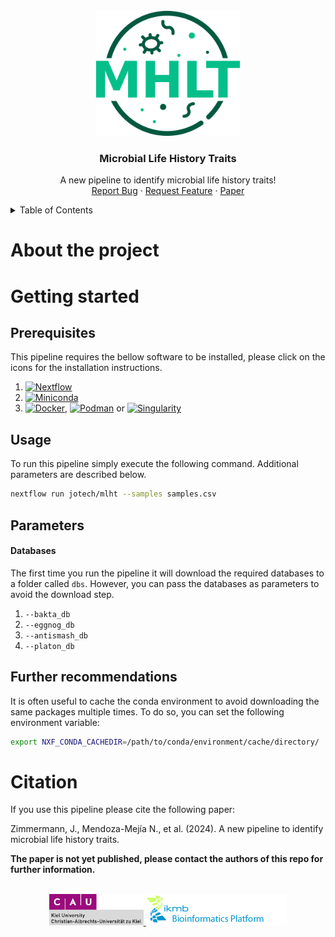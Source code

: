 
<br />
<div align="center">
  <a href="https://github.com/jotech/mlht">
    <img src="assets/bitmap.png" alt="Logo" height="200">
  </a>

  <h3 align="center">Microbial Life History Traits</h3>

  <p align="center">
    A new pipeline to identify microbial life history traits!
    <br />
    <a href="https://github.com/jotech/mlht/issues">Report Bug</a>
    ·
    <a href="https://github.com/jotech/mlht/issues">Request Feature</a>
    ·
    <a href="https://github.com/jotech/mlht">Paper</a>
  </p>
</div>


<!-- TABLE OF CONTENTS -->
<details>
  <summary>Table of Contents</summary>
  <ol>
    <li>
      <a href="#about-the-project">About The Project</a>
    </li>
    <li>
      <a href="#getting-started">Getting Started</a>
      <ul>
        <li><a href="#prerequisites">Prerequisites</a></li>
        <li><a href="#usage">Usage</a></li>
        <li><a href="#parameters">Parameters</a></li>
        <li><a href="#further-recommendations">Further recomendations</a></li>
      </ul>
    </li>
    <li><a href="#citation">Citation</a></li>
  </ol>
</details>

# About the project
# Getting started
## Prerequisites
This pipeline requires the bellow software to be installed, please click on the icons for the installation instructions.
 1. [![Nextflow][Nextflow]][Nextflow-url]
 2. [![Miniconda][Miniconda]][Miniconda-url]
 3. [![Docker]][Docker-url], [![Podman]][Podman-url] or [![Singularity]][Singularity-url]


## Usage
To run this pipeline simply execute the following command. Additional parameters are described below.
   ```sh
   nextflow run jotech/mlht --samples samples.csv
   ```

## Parameters
#### Databases
The first time you run the pipeline it will download the required databases to a folder called `dbs`. However, you can pass the databases as parameters to avoid the download step.
 1. `--bakta_db`
 2. `--eggnog_db`
 3. `--antismash_db`
 4. `--platon_db`

## Further recommendations
It is often useful to cache the conda environment to avoid downloading the same packages multiple times. To do so, you can set the following environment variable:
```sh
export NXF_CONDA_CACHEDIR=/path/to/conda/environment/cache/directory/
```

# Citation
If you use this pipeline please cite the following paper:

Zimmermann, J., Mendoza-Mejía N., et al. (2024). A new pipeline to identify microbial life history traits.

**The paper is not yet published, please contact the authors of this repo for further information.**

<br />
<div align="center">
  <a href="https://www.uni-kiel.de/de/">
    <img src="assets/cau-logo.png" alt="CAU" height="50">
  </a>
  <a href="https://www.ikmb.uni-kiel.de/">
    <img src="assets/ikmb_logo.png" alt="IKMB" height="50">
  </a>
</div>

<!-- MARKDOWN LINKS & IMAGES -->
<!-- https://www.markdownguide.org/basic-syntax/#reference-style-links -->

[Nextflow]: https://img.shields.io/badge/Nextflow-0dc09d
[Nextflow-url]: https://www.nextflow.io/docs/latest/getstarted.html
[Anaconda]: https://img.shields.io/badge/Anaconda-43b02a?logo=anaconda&logoColor=white
[Anaconda-url]: https://docs.conda.io/en/latest/miniconda.html
[Miniconda]: https://img.shields.io/badge/Miniconda-43b02a?logo=anaconda&logoColor=white
[Miniconda-url]: https://docs.conda.io/en/latest/miniconda.html
[Docker]: https://img.shields.io/badge/Docker-2496ed?logo=docker&logoColor=white
[Docker-url]: https://docs.docker.com/get-docker/
[Podman]: https://img.shields.io/badge/Podman-892CA0?logo=podman&logoColor=white
[Podman-url]: https://podman.io/getting-started/installation
[Singularity]: https://img.shields.io/badge/Singularity%20%28Apptiner%29-2496ed
[Singularity-url]: https://apptainer.org/docs/user/main/quick_start.html
